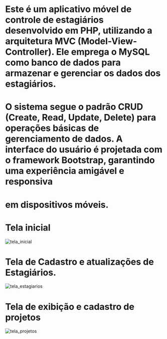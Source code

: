 # Este é um aplicativo móvel de controle de estagiários desenvolvido em PHP, utilizando a arquitetura MVC (Model-View-Controller). Ele emprega o MySQL como banco de dados para armazenar e gerenciar os dados dos estagiários.
# O sistema segue o padrão CRUD (Create, Read, Update, Delete) para operações básicas de gerenciamento de dados. A interface do usuário é projetada com o framework Bootstrap, garantindo uma experiência amigável e responsiva
# em dispositivos móveis.

# Tela inicial
![tela_inicial](https://github.com/IsaqueMarley/Controle_Estagiarios_php/assets/116613395/1b650eab-fec8-42b1-b801-1be7b450659f)

# Tela de Cadastro e atualizações de Estagiários.
![tela_estagiarios](https://github.com/IsaqueMarley/Controle_Estagiarios_php/assets/116613395/585290cf-bfc2-40dd-8361-ae4f7343dfc4)

# Tela de exibição e cadastro de projetos
![tela_projetos](https://github.com/IsaqueMarley/Controle_Estagiarios_php/assets/116613395/293978da-6c05-4a57-8ae9-7da3aed9d168)

